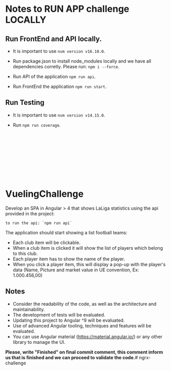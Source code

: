 # Notes to RUN APP challenge LOCALLY

## Run FrontEnd and API locally.
- It is important to use `nvm version v16.10.0`.

- Run package.json to install node_modules locally and we have all dependencies corretly. Please run: `npm i --force`. 
- Run API of the application `npm run api`.
- Run FrontEnd the application `npm run start`.

## Run Testing
- It is important to use `nvm version v14.15.0`.

- Run `npm run coverage`.

<br/>
<br/>
<br/>
<br/>
<br/>
<br/>
<br/>
<br/>


# VuelingChallenge

Develop an SPA in Angular > 4 that shows LaLiga statistics using the api provided in the project: 

	to run the api: `npm run api`

The application should start showing a list football teams:
- Each club item will be clickable.
- When a club item is clicked it will show the list of players which belong to this club.
- Each player item has to show the name of the player.
- When you click a player item, this will display a pop-up with the player's data (Name, Picture and market value in UE convention, Ex: 1.000.456,00) 

## Notes
- Consider the readability of the code, as well as the architecture and maintainability. 
- The development of tests will be evaluated.
- Updating this project to Angular ^9 will be evaluated.
- Use of advanced Angular tooling, techniques and features will be evaluated.
- You can use Angular material (https://material.angular.io/) or any other library to manage the UI.

**Please, write "Finished" on final commit comment, this comment inform us that is finished and we can proceed to validate the code.**# ngrx-challenge
